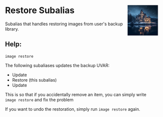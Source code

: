 <h1>Restore Subalias<img align="right" src="../../Data/restore.png" width="100px"></h1>

Subalias that handles restoring images from user's backup library.

## Help:
`image restore`

The following subaliases updates the backup UVAR:
- Update
- Restore (this subalias)
- Update

This is so that if you accidentally remove an item, you can simply write `image restore` and fix the problem

If you want to undo the restoration, simply run `image restore` again.